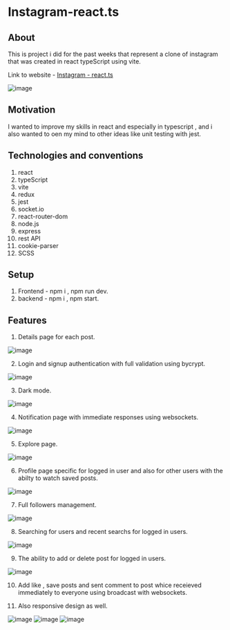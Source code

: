 # Instagram-react.ts
## About
This is project i did for the past weeks that represent a clone of instagram that was created in react typeScript
using vite. 

Link to website - [Instagram - react.ts](https://instagram-react-ts.onrender.com/#/) 

![image](https://user-images.githubusercontent.com/114091759/224860324-80deecf0-a402-404e-baf1-e48143bfb5b0.png)

## Motivation
I wanted to improve my skills in react and especially in typescript , and i also wanted to
oen my mind to other ideas like unit testing with jest.

## Technologies and conventions
1. react
2. typeScript
3. vite
4. redux
5. jest
6. socket.io
7. react-router-dom
8. node.js
9. express
10. rest API
11. cookie-parser
12. SCSS

## Setup
1. Frontend - npm i , npm run dev.
2. backend - npm i , npm start.

## Features
1. Details page for each post.

![image](https://user-images.githubusercontent.com/114091759/224860590-c853a754-3fbb-46cf-9fc0-8e8f96f3f7a8.png)

2. Login and signup authentication with full validation using bycrypt.

![image](https://user-images.githubusercontent.com/114091759/224860865-16f61fd4-404f-4b66-91a8-999074984161.png)

3. Dark mode.

![image](https://user-images.githubusercontent.com/114091759/224860982-108d822f-85a9-4623-9dc1-5330012eaf0e.png)

4. Notification page with immediate responses using websockets.

![image](https://user-images.githubusercontent.com/114091759/224861152-c7d5a5a9-963c-40c0-bb2b-681e91b510af.png)

5. Explore page.

![image](https://user-images.githubusercontent.com/114091759/224861375-9d58fd4b-2d3a-459f-9fe0-5982060f1048.png)

6.  Profile page specific for logged in user and also for other users with the abilty to watch saved posts.

![image](https://user-images.githubusercontent.com/114091759/224861810-b0cfbf5c-f90f-49b2-97e9-5c9890c23866.png)

7. Full followers management.

![image](https://user-images.githubusercontent.com/114091759/224861971-5f4c9611-f20c-40ee-b13e-805c667f4072.png)

8. Searching for users and recent searchs for logged in users.

![image](https://user-images.githubusercontent.com/114091759/224862099-1611a386-aaf7-4c29-84e7-f99fbd393bb4.png)

9. The ability to add or delete post for logged in users.

![image](https://user-images.githubusercontent.com/114091759/224862348-86c9fe0a-dedc-41e5-aa4e-5d2bd0deb2fa.png)

10. Add like , save posts and sent comment to post whice receieved immediately to everyone using broadcast with websockets.

11. Also responsive design as well.

![image](https://user-images.githubusercontent.com/114091759/224862765-6218995f-b392-4cc4-9348-20bf57457139.png)
![image](https://user-images.githubusercontent.com/114091759/224862851-05ef6566-606a-4e59-b620-a955cd2ffb4f.png)
![image](https://user-images.githubusercontent.com/114091759/224862933-33edc5ce-f9e0-426b-afa0-86fdfb8d0917.png)






